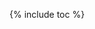 {% include toc %}
<!doctype html>
<html xml:lang="en" lang="en">
  <head>
    <meta charset="utf-8">
    <meta http-equiv="X-UA-Compatible" content="IE=edge">
    <meta name="viewport" content="width=device-width, initial-scale=1">
    <meta http-equiv="content-type" content="text/html; charset=utf-8" />
    <title>{{ page.title }}</title>
    <!-- Latest compiled and minified CSS -->
    <link rel="stylesheet" href="https://maxcdn.bootstrapcdn.com/bootstrap/3.3.4/css/bootstrap.min.css">
    <link rel="stylesheet" href="https://maxcdn.bootstrapcdn.com/bootstrap/3.3.4/css/bootstrap-theme.min.css">
    <style type="text/css">
        /* Based on http://getbootstrap.com/css/#grid-media-queries - @screen-sm-min */
        @media (max-width: 767px) {
            #toc-desktop-button {display: none;}
        }
        @media (min-width: 768px) {
            #toc-mobile-button {display: none;}
            /* Mobiles browsers don't show title when scrolling down, so let's show it in BS menu even when vertically collapsed (where we have nothing else to show). Desktop browsers show title most of the time; also, we don't want the title in BS menu on desktops, since then there's less space for other menu items to show horizontally, which causes them to flow on further lines. */
            #toc-mobile-title {display: none;}
        }
        ul.nav > li > a {
            padding-left: 2px;
            padding-right: 2px;
        }
        .dropdown-menu[data-placement="left"] {
            left: auto;
            right: 0px;
        }
        /* Following, and the respective data-placement="left" in TableOfContents.md, is from https://github.com/twbs/bootstrap/issues/1411 */
        .navbar .nav>li>.dropdown-menu[data-placement="left"]:before {
            left: auto;
            right: 9px;
        }

        .navbar .nav>li>.dropdown-menu[data-placement="left"]:after {
            left: auto;
            right: 10px;
        }
    </style>
    <script type="text/javascript">
        // Based on https://github.com/twbs/bootstrap/issues/1768:
        function shiftWindow() {
            scrollBy( 0, -1*$("#whole-navbar").height() );
        }
        window.addEventListener("hashchange", shiftWindow);
        
        function load() {
            $('body').css( "padding-top", $("#whole-navbar").height() );
            if (window.location.hash) {
                shiftWindow();
            }
        }
    </script>
  </head>
  <body onload="load()">
<!-- Based on http://getbootstrap.com/examples/navbar-fixed-top/ -->
<nav class="navbar navbar-default navbar-fixed-top">
  <div class="container-fluid" id="whole-navbar">
    <!-- Brand and toggle get grouped for better mobile display -->
    <div class="navbar-header">
      <button type="button" class="navbar-toggle collapsed" data-toggle="collapse" data-target="#navbar-menu">
        <span class="sr-only">Toggle navigation</span>
        <span class="icon-bar"></span>
        <span class="icon-bar"></span>
        <span class="icon-bar"></span>
      </button>
      <p class="navbar-text" id="toc-mobile-title" data-toggle="collapse" data-target="#navbar-menu">{{ page.title }}</p>
    </div>

    <!-- Collect the nav links, forms, and other content for toggling -->
    <div class="collapse navbar-collapse" id="navbar-menu">
      <ul class="nav navbar-nav">
        <li id="toc-mobile-button"><a data-toggle="collapse" href="#toc-mobile-div" class="dropdown-toggle" role="button">This page<span class="caret"></span></a>
            <div id="toc-mobile-div" class="collapse">
                {{ toc }}
            </div>
        </li>
        <li id="toc-desktop-button"><a data-toggle="collapse" href="#toc-desktop-div" class="dropdown-toggle" role="button">This page<span class="caret"></span></a>
        </li>
        {% include_relative TableOfContents.md %}
      </ul>
    </div><!-- /.navbar-collapse -->
    <div id="toc-desktop-div" class="collapse">
        {{ toc }}
    </div>
  </div><!-- /.container-fluid -->
</nav>
    {{ content }}
<!-- Based on http://getbootstrap.com/components/#navbar -->
    <script src="https://ajax.googleapis.com/ajax/libs/jquery/1.11.2/jquery.min.js"></script>
    <script src="https://maxcdn.bootstrapcdn.com/bootstrap/3.3.4/js/bootstrap.min.js"></script>
    <script type="text/javascript">
        // After clicking at a link from Table of Contents, collapse the whole expanded menu (on mobile) or collapse TOC (on desktop)
        $( "#toc-mobile-div a" ).click(
            function() {
                $("#navbar-menu").toggleClass("in");
            }
        );
        $( "#toc-desktop-div a" ).click(
            function() {
                $("#toc-desktop-div").toggleClass("in");
            }
        );

        // Following enables both GitHub page-like links (with no .md at the end) and running Jekyll locally. It's because for each page Abc.md Jekyll generates Abc.html. GitHub pages support both URLs Abc and Abc.html; however, we use Abc since it seems clearer and more Markdown-compatible.
        // A reverse of http://stackoverflow.com/questions/15214762/how-can-i-sync-documentation-with-github-pages/16389663#16389663. See also https://github.com/github/pages-gem/issues/69.
        if( location.host!=='selite.github.io' ) {
            $(function () {
                // Match any local URLs to other files with no extension, i.e. URLS with no protocol, not starting with #, with any directory path (optional), ending with a filename that doesn't contain a dot. This doesn't match './' or URLs ending with '/' (e.g. ones for /index.md or subfolder/index.md), which is OK, since those work well with both GitHub pages and Jekyll.
                var urlWithNoProtocolAndNoExtensionRegex= /^(?!#|[a-z]+:\/\/)(.*\/)?([^/.]+)$/;
                $('a').each(function () {
                    var href = $(this).attr('href');
                    if( urlWithNoProtocolAndNoExtensionRegex.test(href) ) {
                        $(this).attr( 'href', href+'.html' );
                    }
                });
            });
        }
    </script>
  </body>
</html>
